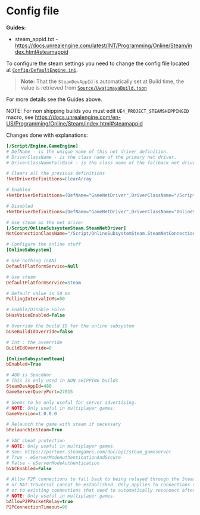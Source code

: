# Config file

**Guides:**
- steam_appid.txt - https://docs.unrealengine.com/latest/INT/Programming/Online/Steam/index.html#steamappid


To configure the steam settings you need to change the config file located at [`Config/DefaultEngine.ini`](/Config/DefaultEngine.ini).

> **Note:**
That the `SteamDevAppId` is automatically set at Build time, the value is retrieved from [`Source/UwajimayaBuild.json`](/Source/UwajimayaBuild.json)


For more details see the Guides above.

NOTE: For non shipping builds you must edit `UE4_PROJECT_STEAMSHIPPINGID`
macro, see https://docs.unrealengine.com/en-US/Programming/Online/Steam/index.html#steamappid


Changes done with explanations:
```ini
[/Script/Engine.GameEngine]
# DefName - is the unique name of this net driver definition.
# DriverClassName - is the class name of the primary net driver.
# DriverClassNameFallBack - is the class name of the fallback net driver if the primary net driver class fails to initialize.

# Clears all the previous definitions
!NetDriverDefinitions=ClearArray

# Enabled
+NetDriverDefinitions=(DefName="GameNetDriver",DriverClassName="/Script/OnlineSubsystemSteam.SteamNetDriver",DriverClassNameFallback="/Script/OnlineSubsystemUtils.IpNetDriver")

# Disabled
+NetDriverDefinitions=(DefName="GameNetDriver",DriverClassName="OnlineSubsystemUtils.IpNetDriver",DriverClassNameFallback="/Script/OnlineSubsystemUtils.IpNetDriver")

# Use steam as the net driver
[/Script/OnlineSubsystemSteam.SteamNetDriver]
NetConnectionClassName="/Script/OnlineSubsystemSteam.SteamNetConnection"

# Configure the online stuff
[OnlineSubsystem]

# Use nothing (LAN)
DefaultPlatformService=Null

# Use steam
DefaultPlatformService=Steam

# Default value is 50 ms
PollingIntervalInMs=50

# Enable/Disable Foice
bHasVoiceEnabled=False

# Override the build ID for the online subsystem
bUseBuildIdOverride=false

# Int : the ovverride
BuildIdOverride=0

[OnlineSubsystemSteam]
bEnabled=True

# 480 is SpaceWar
# This is only used in NON SHIPPING builds
SteamDevAppId=480
GameServerQueryPort=27015

# Seems to be only useful for server advertising.
# NOTE: Only useful in multiplayer games.
GameVersion=1.0.0.0

# Relaunch the game with steam if necessary
bRelaunchInSteam=True

# VAC cheat protection
# NOTE: Only useful in multiplayer games.
# See: https://partner.steamgames.com/doc/api/steam_gameserver
# True - eServerModeAuthenticationAndSecure
# False - eServerModeAuthentication
bVACEnabled=False

# Allow P2P connections to fall back to being relayed through the Steam servers if a direct connection
# or NAT-traversal cannot be established. Only applies to connections created after setting this value,
# or to existing connections that need to automatically reconnect after this value is set.
# NOTE: Only useful in multiplayer games.
bAllowP2PPacketRelay=true
P2PConnectionTimeout=90
```
